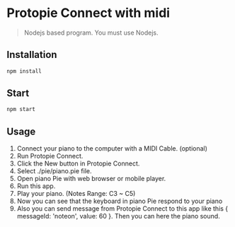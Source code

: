 # Protopie Connect with midi

> Nodejs based program. You must use Nodejs.

## Installation

```bash
npm install
```

## Start

```bash
npm start
```

## Usage

1. Connect your piano to the computer with a MIDI Cable. (optional)
2. Run Protopie Connect.
3. Click the New button in Protopie Connect.
4. Select ./pie/piano.pie file.
5. Open piano Pie with web browser or mobile player.
6. Run this app.
7. Play your piano. (Notes Range: C3 ~ C5)
8. Now you can see that the keyboard in piano Pie respond to your piano
9. Also you can send message from Protopie Connect to this app like this { messageId: 'noteon', value: 60 }. Then you can here the piano sound.
